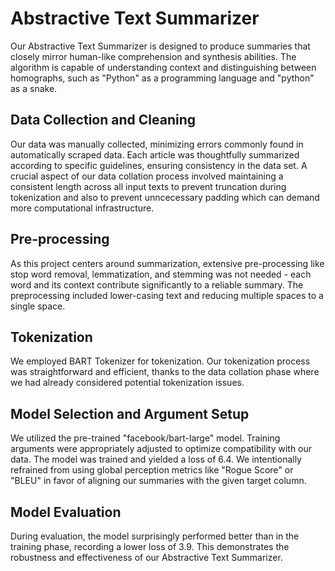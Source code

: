 # Abstractive Text Summarizer
Our Abstractive Text Summarizer is designed to produce summaries that closely mirror human-like comprehension and synthesis abilities. The algorithm is capable of understanding context and distinguishing between homographs, such as "Python" as a programming language and "python" as a snake.

## Data Collection and Cleaning
Our data was manually collected, minimizing errors commonly found in automatically scraped data. Each article was thoughtfully summarized according to specific guidelines, ensuring consistency in the data set. A crucial aspect of our data collation process involved maintaining a consistent length across all input texts to prevent truncation during tokenization and also to prevent unncecessary padding which can demand more computational infrastructure.

## Pre-processing
As this project centers around summarization, extensive pre-processing like stop word removal, lemmatization, and stemming was not needed - each word and its context contribute significantly to a reliable summary. The preprocessing included lower-casing text and reducing multiple spaces to a single space.

## Tokenization
We employed BART Tokenizer for tokenization. Our tokenization process was straightforward and efficient, thanks to the data collation phase where we had already considered potential tokenization issues.

## Model Selection and Argument Setup
We utilized the pre-trained "facebook/bart-large" model. Training arguments were appropriately adjusted to optimize compatibility with our data. The model was trained and yielded a loss of 6.4. We intentionally refrained from using global perception metrics like "Rogue Score" or "BLEU" in favor of aligning our summaries with the given target column.

## Model Evaluation
During evaluation, the model surprisingly performed better than in the training phase, recording a lower loss of 3.9. This demonstrates the robustness and effectiveness of our Abstractive Text Summarizer.



